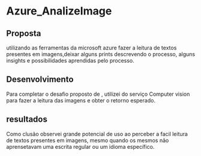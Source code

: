 # Azure_AnalizeImage

## Proposta

utilizando as ferramentas da microsoft azure fazer a leitura de textos presentes em imagens,deixar alguns prints descrevendo o processo, alguns insights e possibilidades aprendidas pelo processo.

## Desenvolvimento

Para completar o desafio proposto de , utilizei do serviço Computer vision para fazer a leitura das imagens e obter o retorno esperado.

## resultados

Como clusão observei grande potencial de uso ao perceber a facil leitura de textos presentes em imagens, mesmo quando os mesmos não aprensetavam uma escrita regular ou um idioma específico.

